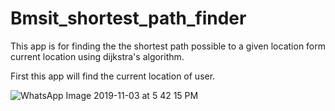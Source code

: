 # Bmsit_shortest_path_finder

This app is for finding the the shortest path possible to a given location form current location using dijkstra's algorithm.

First this app will find the current location of user.

![WhatsApp Image 2019-11-03 at 5 42 15 PM](https://user-images.githubusercontent.com/43717493/68090907-72282700-fe9f-11e9-824d-d4315a3a6452.jpeg)

